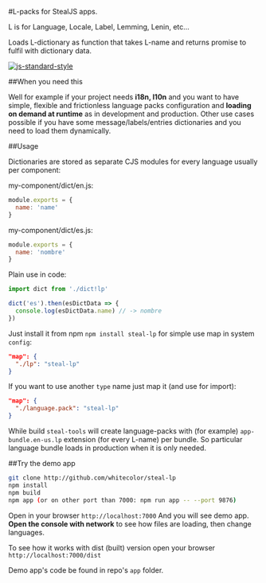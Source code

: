 #L-packs for StealJS apps.

L is for Language, Locale, Label, Lemming, Lenin, etc... 

Loads L-dictionary as function that takes L-name and returns promise to fulfil with dictionary data.

[![js-standard-style](https://img.shields.io/badge/code%20style-standard-brightgreen.svg)](http://standardjs.com/)

##When you need this

Well for example if your project needs **i18n, l10n** and you want to have simple, flexible and frictionless 
language packs configuration and **loading on demand at runtime** as in development and production.
Other use cases possible if you have some message/labels/entries dictionaries and you need to load them dynamically.  

##Usage

Dictionaries are stored as separate CJS modules for every language usually per component:

my-component/dict/en.js:
```javascript
module.exports = {
  name: 'name'
}
```

my-component/dict/es.js:
```javascript
module.exports = {
  name: 'nombre'
}
```

Plain use in code:
```javascript
import dict from './dict!lp'

dict('es').then(esDictData => {
  console.log(esDictData.name) // -> nombre
})
```
Just install it from npm `npm install steal-lp` for simple use map in system `config`:
```json
"map": {
  "./lp": "steal-lp"
}
```
 
If you want to use another `type` name just map it (and use for import):
```json
"map": {
  "./language.pack": "steal-lp"
}
```
While build `steal-tools` will create language-packs with (for example) `app-bundle.en-us.lp` extension (for every L-name) per bundle. 
So particular language bundle loads in production when it is only needed.

##Try the demo app
 
```bash
git clone http://github.com/whitecolor/steal-lp
npm install
npm build
npm app (or on other port than 7000: npm run app -- --port 9876)
```
Open in your browser `http://localhost:7000`
And you will see demo app.
**Open the console with network** to see how files are loading, then change languages.

To see how it works with dist (built) version open your browser `http://localhost:7000/dist`

Demo app's code be found in repo's `app` folder.
